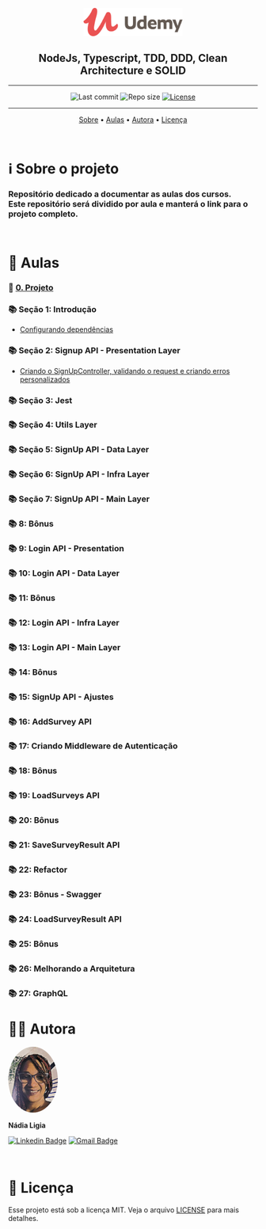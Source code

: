 <p align="center"><img src="../assets/logo.png" width=200></p>
<h2 align="center">NodeJs, Typescript, TDD, DDD, Clean Architecture e SOLID</h2>

---

<p align="center">
  <img alt="Last commit" src="https://img.shields.io/github/last-commit/nlnadialigia/udemy" />

  <img alt="Repo size" src="https://img.shields.io/github/repo-size/nlnadialigia/udemy"/>
   
  <a href="./license.md">
  <img alt="License" src="https://img.shields.io/badge/License-MIT-informational"/>
  </a>
</p>

---

<p align="center">
  <a href="#-information_source-sobre-o-projeto">Sobre</a> •
  <a href="#-open_file_folder-aulas">Aulas</a> • 
  <a href="#-woman_office_worker-autora">Autora</a> • 
  <a href="#-pencil-licença">Licença</a>
</p>
<br>

# ℹ️ Sobre o projeto 

<h3>Repositório dedicado a documentar as aulas dos cursos.<br>
Este repositório será dividido por aula e manterá o link para o projeto completo.</h3>

<br>

# 📂 Aulas

### 📔 [0. Projeto](https://github.com/nlnadialigia/clean-node-api.git)

### 📚 Seção 1: Introdução

- [Configurando dependências](./aula01)

### 📚 Seção 2: Signup API - Presentation Layer

- [Criando o SignUpController, validando o request e criando erros personalizados](./aula02-a)

<!-- [Utilizando Mocks da maneira correta]() -->

<!-- [Testando exceções e integrando com o EmailValidator]() -->

<!-- [Integrando com o AddAccount Usecase]() -->

### 📚 Seção 3: Jest

<!-- [Configurando o Jest e criando scripts de testes]() -->

### 📚 Seção 4: Utils Layer

<!-- [Criando o EmailValidatorAdapter e mockando o validator]() -->

### 📚 Seção 5: SignUp API - Data Layer

<!-- [Criando o DbAddAccount e integrando com o Encrypter]()

[Integrando com o AddAccountRepository]() -->

### 📚 Seção 6: SignUp API - Infra Layer

<!-- [Criando o BcryptAdapter e mockando o bcrypt]()

[Configurando MongoDb em memória]()

[Testando o MongoDb]() -->

### 📚 Seção 7: SignUp API - Main Layer

<!-- ▶️ Testando middlewares do express

▶️ Criando teste de integração para o SignUp

▶️ Fazendo a composição do SignUp e desacoplando do express -->

### 📚 8: Bônus

<!-- ▶️ Testando a conexão com o MongoDb

▶️ Aplicando o Design Pattern Decorator

▶️ Adicionando Log de Erro

▶️ Refatorando os testes

▶️ Persistindo Log de Erro no MongoDb

▶️ Criando Tag e fazendo Push para o GitHub -->

### 📚 9: Login API - Presentation

<!-- ▶️ Criando o LoginController e validando o request

▶️ Testando a integração do LoginController com o Authentication U…

▶️ Testando a integração do LoginController com o Authentication Usecase

▶️ Aplicando o Design Pattern Composite 1/3

▶️ Aplicando o Design Pattern Composite 2/3

▶️ Aplicando o Design Pattern Composite 3/3

▶️ Refatorando o código -->

### 📚 10: Login API - Data Layer

<!-- ▶️ Criando o DbAuthentication e integrando com o LoadAccountByEmailRepository

▶️ Integrando o DbAuthentication com mais 3 dependências -->

### 📚 11: Bônus

<!-- ▶️ Segurança -->

### 📚 12: Login API - Infra Layer

<!-- ▶️ Incluindo o HashComparer ao BcryptAdapter

▶️ Criando o JwtAdapter e mockando o jsonwebtoken

▶️ Incluindo mais duas interfaces no AccountMongoRepository -->

### 📚 13: Login API - Main Layer

<!-- ▶️ Refatorando o projeto

▶️ Fazendo a composição do Login -->

### 📚 14: Bônus

<!-- ▶️ Subindo a API para o Heroku

▶️ Gerando uma imagem da API com Docker

▶️ Organizando as imagens e containers com Docker Compose

▶️ Debugando API com breakpoint

▶️ Usando Nodemon no Docker com Typescript

▶️ Adicionando documentação com casos de uso -->

### 📚 15: SignUp API - Ajustes

<!-- ▶️ Alterando o SignUp para retornar um token de acesso

▶️ Correção pra próxima aula!!!

▶️ Impedindo criação de contas com Email existente

▶️ Refatorando a arquitetura -->

### 📚 16: AddSurvey API

<!-- ▶️ Criando o AddSurveyController

▶️ Criando o DbAddSurvey UseCase

▶️ Criando o SurveyMongoRepository

▶️ Criando a composição do AddSurvey -->

### 📚 17: Criando Middleware de Autenticação

<!-- ▶️ Criando o AuthMiddleware e fazendo os primeiros testes

▶️ Finalizando os testes do AuthMiddleware

▶️ Criando o DbLoadAccountByToken

▶️ Implementando a interface Decrypter no JwtAdapter

▶️ Implementando a interface LoadAccountByToken no AccountMongoRepository

▶️ Aplicando o AuthMiddleware na rota de criar enquete -->

### 📚 18: Bônus

<!-- ▶️ Integração contínua -->

### 📚 19: LoadSurveys API

<!-- ▶️ Criando o LoadSurveysController

▶️ Criando o DbLoadSurveys UseCase

▶️ Incluindo o LoadSurveysRepository ao SurveyMongoRepository

▶️ Criando a composição do LoadSurveys -->

### 📚 20: Bônus

<!-- ▶️ Modularizando os paths dos imports

▶️ Utilizando Type Alias

▶️ Usando Utility Types do Typescript -->

### 📚 21: SaveSurveyResult API

<!-- ▶️ Criando os Models e UseCases

▶️ Criando o DbLoadSurveyByIdUseCase

▶️ Criando o DbSaveSurveyResultUseCase

▶️ Incluindo o LoadSurveyByIdRepository ao SurveyMongoRepository

▶️ Incluindo o SaveSurveyResultRepository ao SurveyResultMongoRepository

▶️ Refactor - Organizando pastas

▶️ Criando o SaveSurveyResultController 1/2

▶️ Criando o SaveSurveyResultController 2/2

▶️ Fazendo a composição do SaveSurveyResult -->

### 📚 22: Refactor

<!-- ▶️ Padronizando nomenclaturas

▶️ Reutilizando a criação de mocks

▶️ Finalizando o refactor dos testes

▶️ Último ajuste do refactor!

▶️ Refatorando as Promises -->

### 📚 23: Bônus - Swagger

<!-- ▶️ Integrando a nossa API com o Swagger

▶️ Criando docs para a API de Login

▶️ Criando componentes reutilizáveis

▶️ Criando docs para a API de Listar Enquetes com Autenticação

▶️ Criando docs para a API de SignUp

▶️ Criando docs para a API de Criar Enquete

▶️ Criando docs para a API de Responder Enquete -->

### 📚 24: LoadSurveyResult API

<!-- ▶️ Alterando o retorno do SurveyResult

▶️ Usando aggregation para retornar o resultado da enquete

▶️ Aplicando o Design Pattern Builder

▶️ Correção no Aggregation do resultado da enquete

▶️ Criando o LoadSurveyResultUseCase

▶️ Incluindo o LoadSurveyResultRepository ao SurveyResultMongoRepository

▶️ Mudança no método de salvar resposta da enquete

▶️ Corrigindo outro bug identificado

▶️ Criando o LoadSurveyResultController

▶️ Fazendo a composição do LoadSurveyResult -->

### 📚 25: Bônus

<!-- ▶️ Migrando de Stub para Spy

▶️ Servindo arquivos estáticos

▶️ Ajuste na autenticação para retornar mais dados

▶️ Ajuste na listagem de enquetes

▶️ Ajuste no DbLoadAccountByToken

▶️ Ajuste no SurveyResult -->

### 📚 26: Melhorando a Arquitetura

<!-- ▶️ Refatorando os testes

▶️ Refatorando os Controllers

▶️ Refatorando o AddAccountUseCase

▶️ Refatorando o AddSurvey UseCase

▶️ Refatorando o AuthenticationUseCase

▶️ Refatorando o LoadAccountByTokenUseCase

▶️ Otimizando queries e removendo dependências do AccountModel

▶️ Dividindo melhor responsabilidades

▶️ Refatorando o LoadSurveyByIdUseCase

▶️ Criando o CheckSurveyById

▶️ Criando o LoadAnswersBySurvey

▶️ Otimizando o LoadAnswersBySurvey

▶️ Refatorando o LoadSurveysUseCase

▶️ Refatorando o LoadSurveyResult e SaveSurveyResult UseCases -->

### 📚 27: GraphQL

<!-- ▶️ Criando o Schema para o Login

▶️ Reaproveitando o LoginController no GraphQL

▶️ Tratamento de erros com Plugin

▶️ Definindo a query de listar enquetes

▶️ Criando uma diretiva de autenticação

▶️ Criando as queries do resultado da enquete

▶️ Adicionando testes de integração para as queries de Login

▶️ Adicionando testes de integração para as queries de Surveys

▶️ Adicionando testes de integração para as queries de SurveyResult

▶️ Fazendo merge e deploy -->

# 👩‍💼 Autora
<img style="border-radius: 50%;" src="../assets/picture.jpg" width="100px;" alt="Picture"/>
<p><b>Nádia Ligia</b></p>

[![Linkedin Badge](https://img.shields.io/badge/-nlnadialigia-blueviolet?style=flat&logo=Linkedin&logoColor=white&link=https://www.linkedin.com/in/nlnadialigia/)](https://www.linkedin.com/in/nlnadialigia/) 
[![Gmail Badge](https://img.shields.io/badge/-nlnadialigia@gmail.com-blueviolet?style=flat&logo=Gmail&logoColor=white&link=mailto:nlnadialigia@gmail.com)](mailto:nlnadialigia@gmail.com)

<br>

# 📝 Licença

Esse projeto está sob a licença MIT. Veja o arquivo [LICENSE](LICENSE) para mais detalhes.
